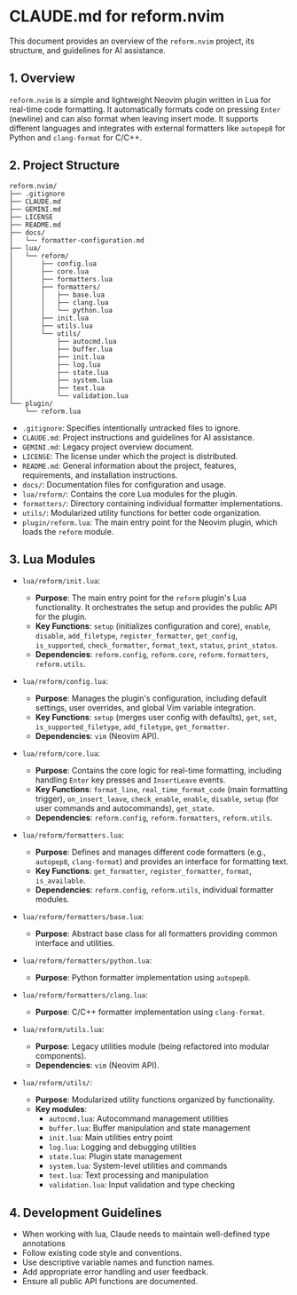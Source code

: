 # CLAUDE.md for reform.nvim

This document provides an overview of the `reform.nvim` project, its structure, and guidelines for AI assistance.

## 1. Overview

`reform.nvim` is a simple and lightweight Neovim plugin written in Lua for real-time code formatting. It automatically formats code on pressing `Enter` (newline) and can also format when leaving insert mode. It supports different languages and integrates with external formatters like `autopep8` for Python and `clang-format` for C/C++.

## 2. Project Structure

```
reform.nvim/
├── .gitignore
├── CLAUDE.md
├── GEMINI.md
├── LICENSE
├── README.md
├── docs/
│   └── formatter-configuration.md
├── lua/
│   └── reform/
│       ├── config.lua
│       ├── core.lua
│       ├── formatters.lua
│       ├── formatters/
│       │   ├── base.lua
│       │   ├── clang.lua
│       │   └── python.lua
│       ├── init.lua
│       ├── utils.lua
│       └── utils/
│           ├── autocmd.lua
│           ├── buffer.lua
│           ├── init.lua
│           ├── log.lua
│           ├── state.lua
│           ├── system.lua
│           ├── text.lua
│           └── validation.lua
└── plugin/
    └── reform.lua
```

-   `.gitignore`: Specifies intentionally untracked files to ignore.
-   `CLAUDE.md`: Project instructions and guidelines for AI assistance.
-   `GEMINI.md`: Legacy project overview document.
-   `LICENSE`: The license under which the project is distributed.
-   `README.md`: General information about the project, features, requirements, and installation instructions.
-   `docs/`: Documentation files for configuration and usage.
-   `lua/reform/`: Contains the core Lua modules for the plugin.
-   `formatters/`: Directory containing individual formatter implementations.
-   `utils/`: Modularized utility functions for better code organization.
-   `plugin/reform.lua`: The main entry point for the Neovim plugin, which loads the `reform` module.

## 3. Lua Modules

-   `lua/reform/init.lua`:
    -   **Purpose**: The main entry point for the `reform` plugin's Lua functionality. It orchestrates the setup and provides the public API for the plugin.
    -   **Key Functions**: `setup` (initializes configuration and core), `enable`, `disable`, `add_filetype`, `register_formatter`, `get_config`, `is_supported`, `check_formatter`, `format_text`, `status`, `print_status`.
    -   **Dependencies**: `reform.config`, `reform.core`, `reform.formatters`, `reform.utils`.

-   `lua/reform/config.lua`:
    -   **Purpose**: Manages the plugin's configuration, including default settings, user overrides, and global Vim variable integration.
    -   **Key Functions**: `setup` (merges user config with defaults), `get`, `set`, `is_supported_filetype`, `add_filetype`, `get_formatter`.
    -   **Dependencies**: `vim` (Neovim API).

-   `lua/reform/core.lua`:
    -   **Purpose**: Contains the core logic for real-time formatting, including handling `Enter` key presses and `InsertLeave` events.
    -   **Key Functions**: `format_line`, `real_time_format_code` (main formatting trigger), `on_insert_leave`, `check_enable`, `enable`, `disable`, `setup` (for user commands and autocommands), `get_state`.
    -   **Dependencies**: `reform.config`, `reform.formatters`, `reform.utils`.

-   `lua/reform/formatters.lua`:
    -   **Purpose**: Defines and manages different code formatters (e.g., `autopep8`, `clang-format`) and provides an interface for formatting text.
    -   **Key Functions**: `get_formatter`, `register_formatter`, `format`, `is_available`.
    -   **Dependencies**: `reform.config`, `reform.utils`, individual formatter modules.

-   `lua/reform/formatters/base.lua`:
    -   **Purpose**: Abstract base class for all formatters providing common interface and utilities.

-   `lua/reform/formatters/python.lua`:
    -   **Purpose**: Python formatter implementation using `autopep8`.

-   `lua/reform/formatters/clang.lua`:
    -   **Purpose**: C/C++ formatter implementation using `clang-format`.

-   `lua/reform/utils.lua`:
    -   **Purpose**: Legacy utilities module (being refactored into modular components).
    -   **Dependencies**: `vim` (Neovim API).

-   `lua/reform/utils/`:
    -   **Purpose**: Modularized utility functions organized by functionality.
    -   **Key modules**:
        -   `autocmd.lua`: Autocommand management utilities
        -   `buffer.lua`: Buffer manipulation and state management
        -   `init.lua`: Main utilities entry point
        -   `log.lua`: Logging and debugging utilities
        -   `state.lua`: Plugin state management
        -   `system.lua`: System-level utilities and commands
        -   `text.lua`: Text processing and manipulation
        -   `validation.lua`: Input validation and type checking

## 4. Development Guidelines

- When working with lua, Claude needs to maintain well-defined type annotations
- Follow existing code style and conventions.
- Use descriptive variable names and function names.
- Add appropriate error handling and user feedback.
- Ensure all public API functions are documented.
